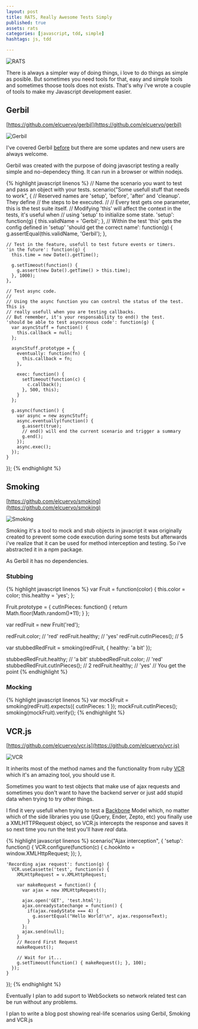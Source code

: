 ```yaml
---
layout: post
title: RATS, Really Awesome Tests Simply
published: true
assets: rats
categories: [javascript, tdd, simple]
hashtags: js, tdd

---
```

![RATS](/posts_assets/rats-header.png)

There is always a simpler way of doing things, i love to do things as
simple as posible. But sometimes you need tools for that, easy and simple tools
and sometimes thoose tools does not exists. That's why i've wrote a couple of
tools to make my Javascript development easier.

## Gerbil
[https://github.com/elcuervo/gerbil](https://github.com/elcuervo/gerbil)

![Gerbil](/posts_assets/gerbil.jpg)

I've covered Gerbil
[before](/tdd/js/2011/12/02/gerbil-tdd-for-the-rest-of-us.html) but there are
some updates and new users are always welcome.


Gerbil was created with the purpose of doing javascript testing a really simple
and no-dependecy thing. It can run in a browser or within nodejs.

{% highlight javascript linenos %}
  // Name the scenario you want to test and pass an object with your tests.
  scenario("Some usefull stuff that needs to work", {
    // Reserved names are 'setup', 'before', 'after' and 'cleanup'. They define
    // the steps to be executed.
    //
    // Every test gets one parameter, this is the test suite itself.
    // Modifying 'this' will affect the context in the tests, it's useful when
    // using 'setup' to initialize some state.
    'setup': function(g) {
      this.validName = 'Gerbil';
    },
    // Within the test 'this' gets the config defined in 'setup'
    'should get the correct name': function(g) {
      g.assertEqual(this.validName, 'Gerbil');
    },

    // Test in the feature, usefull to test future events or timers.
    'in the future': function(g) {
      this.time = new Date().getTime();

      g.setTimeout(function() {
        g.assert(new Date().getTime() > this.time);
      }, 1000);
    },

    // Test async code.
    //
    // Using the async function you can control the status of the test. This is
    // really usefull when you are testing callbacks.
    // But remember, it's your responsability to end() the test.
    'should be able to test asyncronous code': function(g) {
      var asyncStuff = function() {
        this.callback = null;
      };

      asyncStuff.prototype = {
        eventually: function(fn) {
          this.callback = fn;
        },

        exec: function() {
          setTimeout(function(c) {
            c.callback();
          }, 500, this);
        }
      };

      g.async(function() {
        var async = new asyncStuff;
        async.eventually(function() {
          g.assert(true);
          // end() will end the current scenario and trigger a summary
          g.end();
        });
        async.exec();
      });
    }

  });
{% endhighlight %}

## Smoking
[https://github.com/elcuervo/smoking](https://github.com/elcuervo/smoking)

![Smoking](/posts_assets/smoking.jpg)

Smoking it's a tool to mock and stub objects in javacript it was originally
created to prevent some code execution during some tests but afterwards i've
realize that it can be used for method interception and testing. So i've
abstracted it in a npm package.

As Gerbil it has no dependencies.

### Stubbing

{% highlight javascript linenos %}
  var Fruit = function(color) {
    this.color = color;
    this.healthy = 'yes';
  };

  Fruit.prototype = {
    cutInPieces: function() {
      return Math.floor(Math.random()*11);
    }
  };

  var redFruit = new Fruit('red');

  redFruit.color;
  // 'red'
  redFruit.healthy;
  // 'yes'
  redFruit.cutInPieces();
  // 5

  var stubbedRedFruit = smoking(redFruit, { healthy: 'a bit' });

  stubbedRedFruit.healthy;
  // 'a bit'
  stubbedRedFruit.color;
  // 'red'
  stubbedRedFruit.cutInPieces();
  // 2
  redFruit.healthy;
  // 'yes'
  // You get the point
{% endhighlight %}

### Mocking

{% highlight javascript linenos %}
  var mockFruit = smoking(redFruit).expects({ cutInPieces: 1 });
  mockFruit.cutInPieces();
  smoking(mockFruit).verify();
{% endhighlight %}

## VCR.js
[https://github.com/elcuervo/vcr.js](https://github.com/elcuervo/vcr.js)

![VCR](/posts_assets/vcr.jpg)

It inherits most of the method names and the functionality from ruby
[VCR](https://github.com/myronmarston/vcr)
which it's an amazing tool, you should use it.

Sometimes you want to test objects that make use of ajax requests and sometimes
you don't want to have the backend server or just add stupid data when trying to
try other things.

I find it very usefull when trying to test a
[Backbone](http://documentcloud.github.com/backbone/) Model which, no matter
which of the side libraries you use (jQuery, Ender, Zepto, etc) you finally use
a XMLHTTPRequest object, so VCR.js intercepts the response and saves it so next
time you run the test you'll have *real* data.

{% highlight javascript linenos %}
  scenario("Ajax interception", {
    'setup': function() {
      VCR.configure(function(c) {
        c.hookInto = window.XMLHttpRequest;
      });
    },

    'Recording ajax request': function(g) {
      VCR.useCassette('test', function(v) {
        XMLHttpRequest = v.XMLHttpRequest;

        var makeRequest = function() {
          var ajax = new XMLHttpRequest();

          ajax.open('GET', 'test.html');
          ajax.onreadystatechange = function() {
            if(ajax.readyState === 4) {
              g.assertEqual("Hello World!\n", ajax.responseText);
            }
          };
          ajax.send(null);
        }
        // Record First Request
        makeRequest();

        // Wait for it...
        g.setTimeout(function() { makeRequest(); }, 100);
      });
    }
  });
{% endhighlight %}

Eventually I plan to add suport to WebSockets so network related test can be run
without any problems.

I plan to write a blog post showing real-life scenarios using Gerbil, Smoking
and VCR.js

